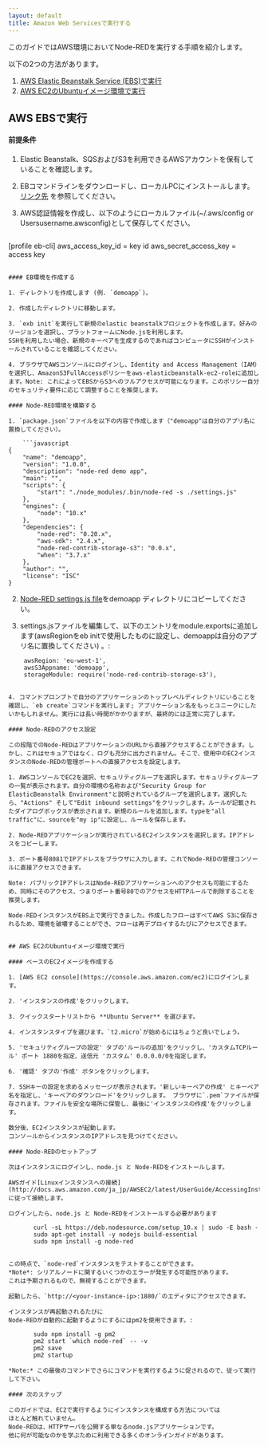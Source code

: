 ```yaml
---
layout: default
title: Amazon Web Servicesで実行する
---
```


このガイドではAWS環境においてNode-REDを実行する手順を紹介します。

以下の2つの方法があります。

1. [AWS Elastic Beanstalk Service (EBS)で実行](#aws-ebsで実行)
2. [AWS EC2のUbuntuイメージ環境で実行](#aws-ec2のubuntuイメージ環境で実行)

## AWS EBSで実行

#### 前提条件

1. Elastic Beanstalk、SQSおよびS3を利用できるAWSアカウントを保有していることを確認します。

2. EBコマンドラインをダウンロードし、ローカルPCにインストールします。[リンク先](http://docs.aws.amazon.com/elasticbeanstalk/latest/dg/GettingStarted.html) を参照してください。

3. AWS認証情報を作成し、以下のようにローカルファイル(~/.aws/config or Usersusername.awsconfig)として保存してください。

    ```
[profile eb-cli]
aws_access_key_id = key id
aws_secret_access_key = access key
```

#### EB環境を作成する

1. ディレクトリを作成します (例. `demoapp`)。

2. 作成したディレクトリに移動します。

3. `exb init`を実行して新規のelastic beanstalkプロジェクトを作成します。好みのリージョンを選択し、プラットフォームにNode.jsを利用します。
SSHを利用したい場合、新規のキーペアを生成するのであればコンピュータにSSHがインストールされていることを確認してください。

4. ブラウザでAWSコンソールにログインし、Identity and Access Management（IAM）を選択し、AmazonS3FullAccessポリシーをaws-elasticbeanstalk-ec2-roleに追加します。Note: これによってEBSからS3へのフルアクセスが可能になります。このポリシー自分のセキュリティ要件に応じて調整することを推奨します。

#### Node-RED環境を構築する

1. `package.json`ファイルを以下の内容で作成します（"demoapp"は自分のアプリ名に置換してください）。

    ```javascript
{   
    "name": "demoapp",
    "version": "1.0.0",
    "description": "node-red demo app",
    "main": "",
    "scripts": {
        "start": "./node_modules/.bin/node-red -s ./settings.js"
    },
    "engines": {
        "node": "10.x"
    },
    "dependencies": {
        "node-red": "0.20.x",
        "aws-sdk": "2.4.x",
        "node-red-contrib-storage-s3": "0.0.x",
        "when": "3.7.x"
    },
    "author": "",
    "license": "ISC"
}
```

2. [Node-RED settings.js file](https://github.com/node-red/node-red/blob/master/packages/node_modules/node-red/settings.js)をdemoapp ディレクトリにコピーしてください。

3. settings.jsファイルを編集して、以下のエントリをmodule.exportsに追加します(awsRegionをeb initで使用したものに設定し、demoappは自分のアプリ名に置換してください) 。:

    ```
     awsRegion: 'eu-west-1',
     awsS3Appname: 'demoapp',
     storageModule: require('node-red-contrib-storage-s3'),
```

4. コマンドプロンプトで自分のアプリケーションのトップレベルディレクトリにいることを確認し、`eb create`コマンドを実行します; アプリケーション名をもっとユニークにしたいかもしれません。実行には長い時間がかかりますが、最終的には正常に完了します。

#### Node-REDのアクセス設定

この段階でのNode-REDはアプリケーションのURLから直接アクセスすることができます。しかし、これはセキュアではなく、ログも充分に出力されません。そこで、使用中のEC2インスタンスのNode-REDの管理ポートへの直接アクセスを設定します。

1. AWSコンソールでEC2を選択、セキュリティグループを選択します。セキュリティグループの一覧が表示されます。自分の環境の名称および"Security Group for ElasticBeanstalk Environment"と説明されているグループを選択します。選択したら、"Actions" そして"Edit inbound settings"をクリックします。ルールが記載されたダイアログボックスが表示されます。新規のルールを追加します。typeを"all traffic"に、sourceを"my ip"に設定し、ルールを保存します。

2. Node-REDアプリケーションが実行されているEC2インスタンスを選択します。IPアドレスをコピーします。

3. ポート番号8081でIPアドレスをブラウザに入力します。これでNode-REDの管理コンソールに直接アクセスできます。

Note: パブリックIPアドレスはNode-REDアプリケーションへのアクセスも可能にするため、同時にそのアクセス、つまりポート番号80でのアクセスをHTTPルールで削除することを推奨します。

Node-REDインスタンスがEBS上で実行できました。作成したフローはすべてAWS S3に保存されるため、環境を破壊することができ、フローは再デプロイするたびにアクセスできます。


## AWS EC2のUbuntuイメージ環境で実行

#### ベースのEC2イメージを作成する

1. [AWS EC2 console](https://console.aws.amazon.com/ec2)にログインします。

2. 'インスタンスの作成'をクリックします。

3. クイックスタートリストから **Ubuntu Server** を選びます。

4. インスタンスタイプを選びます。`t2.micro`が始めるにはちょうど良いでしょう。

5. 'セキュリティグループの設定' タブの'ルールの追加'をクリックし、'カスタムTCPルール' ポート 1880を指定、送信元 'カスタム' 0.0.0.0/0を指定します。

6. '確認' タブの'作成' ボタンをクリックします。

7. SSHキーの設定を求めるメッセージが表示されます。'新しいキーペアの作成' とキーペア名を指定し、'キーペアのダウンロード'をクリックします。 ブラウザに`.pem`ファイルが保存されます。ファイルを安全な場所に保管し、最後に'インスタンスの作成'をクリックします。

数分後、EC2インスタンスが起動します。
コンソールからインスタンスのIPアドレスを見つけてください。

#### Node-REDのセットアップ

次はインスタンスにログインし、node.js と Node-REDをインストールします。

AWSガイド[Linuxインスタンスへの接続](http://docs.aws.amazon.com/ja_jp/AWSEC2/latest/UserGuide/AccessingInstances.html) に従って接続します。

ログインしたら、node.js と Node-REDをインストールする必要があります

       curl -sL https://deb.nodesource.com/setup_10.x | sudo -E bash -
       sudo apt-get install -y nodejs build-essential
       sudo npm install -g node-red


この時点で、`node-red`インスタンスをテストすることができます。
*Note*: シリアルノードに関するいくつかのエラーが発生する可能性があります。
これは予期されるもので、無視することができます。

起動したら、`http://<your-instance-ip>:1880/`のエディタにアクセスできます。

インスタンスが再起動されるたびに
Node-REDが自動的に起動するようにするにはpm2を使用できます。:

       sudo npm install -g pm2
       pm2 start `which node-red` -- -v
       pm2 save
       pm2 startup

*Note:* この最後のコマンドでさらにコマンドを実行するように促されるので、従って実行して下さい。

#### 次のステップ

このガイドでは、EC2で実行するようにインスタンスを構成する方法については
ほとんど触れていません。
Node-REDは、HTTPサーバを公開する単なるnode.jsアプリケーションです。
他に何が可能なのかを学ぶために利用できる多くのオンラインガイドがあります。
